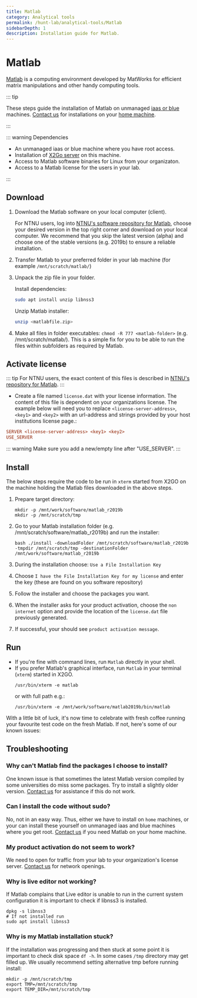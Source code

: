 ```yaml
---
title: Matlab
category: Analytical tools
permalink: /hunt-lab/analytical-tools/Matlab
sidebarDepth: 1
description: Installation guide for Matlab.
---
```


# Matlab

[Matlab](https://www.mathworks.com/) is a computing environment developed by MatWorks for efficient matrix manipulations and other handy computing tools.

::: tip

These steps guide the installation of Matlab on unmanaged [iaas or blue](/faq/compute/#machine-types) machines. [Contact us](/contat) for installations on your [home machine](/faq/compute/#machine-types).

:::


::: warning Dependencies

- An unmanaged iaas or blue machine where you have root access.
- Installation of [X2Go server](/hunt-lab/technical-tools/x2go/) on this machine.
- Access to Matlab software binaries for Linux from your organizaton.
- Access to a Matlab license for the users in your lab.

:::

## Download

1. Download the Matlab software on your local computer (client).

   For NTNU users, log into [NTNU's software repository for Matlab](https://software.ntnu.no/ntnu/Matlab),
   choose your desired version in the top right corner and download on your local computer.
   We recommend that you skip the latest version (alpha) and choose one of the stable versions
   (e.g. 2019b) to ensure a reliable installation.

2. Transfer Matlab to your preferred folder in your lab machine (for example `/mnt/scratch/matlab/`)
3. Unpack the zip file in your folder.

   Install dependencies:

   ```bash
   sudo apt install unzip libnss3
   ```

   Unzip Matlab installer:

   ```bash
   unzip <matlabfile.zip>
   ```

4. Make all files in folder executables: `chmod -R 777 <matlab-folder>` (e.g. /mnt/scratch/matlab/).
   This is a simple fix for you to be able to run the files within subfolders as required by Matlab.

## Activate license

::: tip
For NTNU users, the exact content of this files is described in [NTNU's repository for Matlab](https://software.ntnu.no/ntnu/Matlab).
:::

- Create a file named `license.dat` with your license information. The content of this file is dependent on your organizations license. The example below will need you to replace `<license-server-address>`, `<key1>` and `<key2>` with an url-address and strings provided by your host institutions license page.:

```ini
SERVER <license-server-address> <key1> <key2>
USE_SERVER

```

::: warning
Make sure you add a new/empty line after "USE_SERVER".
:::

## Install

The below steps require the code to be run in `xterm` started from X2GO on the machine holding the Matlab files downloaded in the above steps.

1. Prepare target directory:
   ```
   mkdir -p /mnt/work/software/matlab_r2019b
   mkdir -p /mnt/scratch/tmp
   ```

2. Go to your Matlab installation folder (e.g. /mnt/scratch/software/matlab_r2019b) and run the installer:

   ```
   bash ./install -downloadFolder /mnt/scratch/software/matlab_r2019b -tmpdir /mnt/scratch/tmp -destinationFolder /mnt/work/software/matlab_r2019b
   ```

3. During the installation choose: `Use a File Installation Key`
4. Choose `I have the File Installation Key for my license` and enter the key (these are found on you software repository)
5. Follow the installer and choose the packages you want.
6. When the installer asks for your product activation, choose the `non internet` option and provide the location of the `license.dat` file previously generated.
7. If successful, your should see `product activation message`.

## Run

- If you're fine with command lines, run `Matlab` directly in your shell.
- If you prefer Matlab's graphical interface, run `Matlab` in your terminal (`xterm`) started in X2GO.
  ```
  /usr/bin/xterm -e matlab
  ```
  or with full path e.g.:
  ```
  /usr/bin/xterm -e /mnt/work/software/matlab2019b/bin/matlab
  ```

With a little bit of luck, it's now time to celebrate with fresh coffee running your favourite test code on the fresh Matlab. If not, here's some of our known issues:

## Troubleshooting

### Why can't Matlab find the packages I choose to install?

One known issue is that sometimes the latest Matlab version compiled by some universities do miss some packages. Try to install a slightly older version. [Contact us](/contact) for assistance if this do not work.

### Can I install the code without sudo?

No, not in an easy way. Thus, either we have to install on `home` machines, or your can install these yourself on unmanaged iaas and blue machines where you get root. [Contact us](/contact) if you need Matlab on your home machine.

### My product activation do not seem to work?

We need to open for traffic from your lab to your organization's license server. [Contact us](/contact) for network openings.

### Why is live editor not working?

If Matlab complains that Live editor is unable to run in the current system configuration it is important to check if libnss3 is installed.

```
dpkg -s libnss3
# If not installed run
sudo apt install libnss3
```

### Why is my Matlab installation stuck?

If the installation was progressing and then stuck at some point it is important to check
disk space `df -h`. In some cases `/tmp` directory may get filled up. We usually recommend
setting alternative tmp before running install:
```
mkdir -p /mnt/scratch/tmp
export TMP=/mnt/scratch/tmp
export TEMP_DIR=/mnt/scratch/tmp
```
